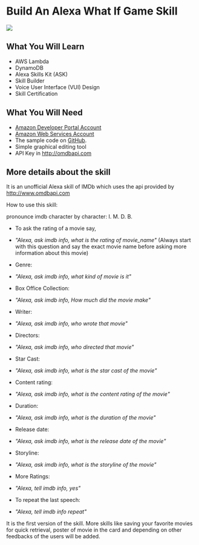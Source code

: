 # Build An Alexa What If Game Skill
<img src="https://s3.amazonaws.com/barney-playbook/imdb+logo.PNG" />

## What You Will Learn
*  AWS Lambda
*  DynamoDB
*  Alexa Skills Kit (ASK)
*  Skill Builder
*  Voice User Interface (VUI) Design
*  Skill Certification

## What You Will Need
*  [Amazon Developer Portal Account](http://developer.amazon.com)
*  [Amazon Web Services Account](http://aws.amazon.com/)
*  The sample code on [GitHub](https://github.com/lakshyamcs16/Alexa-Skills).
*  Simple graphical editing tool
*  API Key in http://omdbapi.com

## More details about the skill
It is an unofficial Alexa skill of IMDb which uses the api provided by http://www.omdbapi.com

How to use this skill:

pronounce imdb character by character: I. M. D. B.

* To ask the rating of a movie say,
* _"Alexa, ask imdb info, what is the rating of movie_name"_
(Always start with this question and say the exact movie name before asking more information about this movie)

* Genre:
* _"Alexa, ask imdb info, what kind of movie is it"_

* Box Office Collection:
* _"Alexa, ask imdb info, How much did the movie make"_

* Writer:
* _"Alexa, ask imdb info, who wrote that movie"_

* Directors:
* _"Alexa, ask imdb info, who directed that movie"_

* Star Cast:
* _"Alexa, ask imdb info, what is the star cast of the movie"_

* Content rating:
* _"Alexa, ask imdb info, what is the content rating of the movie"_

* Duration:
* _"Alexa, ask imdb info, what is the duration of the movie"_

* Release date:
* _"Alexa, ask imdb info, what is the release date of the movie"_

* Storyline:
* _"Alexa, ask imdb info, what is the storyline of the movie"_

* More Ratings:
* _"Alexa, tell imdb info, yes"_

* To repeat the last speech:
* _"Alexa, tell imdb info repeat"_

It is the first version of the skill. More skills like saving your favorite movies for quick retrieval, poster of movie in the card and depending on other feedbacks of the users will be added.
